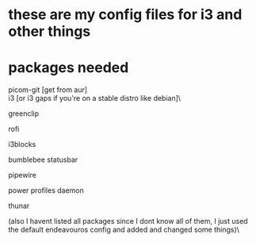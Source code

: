 # these are my config files for i3 and other things

# packages needed
picom-git  \[get from aur]\
i3 \[or i3 gaps if you're on a stable distro like debian]\

greenclip

rofi

i3blocks

bumblebee statusbar

pipewire

power profiles daemon

thunar



\(also I havent listed all packages since I dont know all of them, I just used the default endeavouros config and added and changed some things)\
